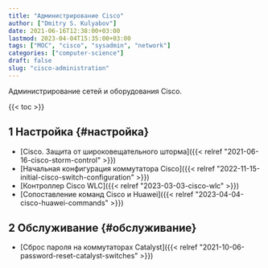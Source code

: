 ```yaml
---
title: "Администрирование Cisco"
author: ["Dmitry S. Kulyabov"]
date: 2021-06-16T12:38:00+03:00
lastmod: 2023-04-04T15:35:00+03:00
tags: ["MOC", "cisco", "sysadmin", "network"]
categories: ["computer-science"]
draft: false
slug: "cisco-administration"
---
```


Администрирование сетей и оборудования Cisco.

<!--more-->

{{< toc >}}


## <span class="section-num">1</span> Настройка {#настройка}

-   [Cisco. Защита от широковещательного шторма]({{< relref "2021-06-16-cisco-storm-control" >}})
-   [Начальная конфигурация коммутатора Cisco]({{< relref "2022-11-15-initial-cisco-switch-configuration" >}})
-   [Контроллер Cisco WLC]({{< relref "2023-03-03-cisco-wlc" >}})
-   [Сопоставление команд Cisco и Huawei]({{< relref "2023-04-04-cisco-huawei-commands" >}})


## <span class="section-num">2</span> Обслуживание {#обслуживание}

-   [Сброс пароля на коммутаторах Catalyst]({{< relref "2021-10-06-password-reset-catalyst-switches" >}})
